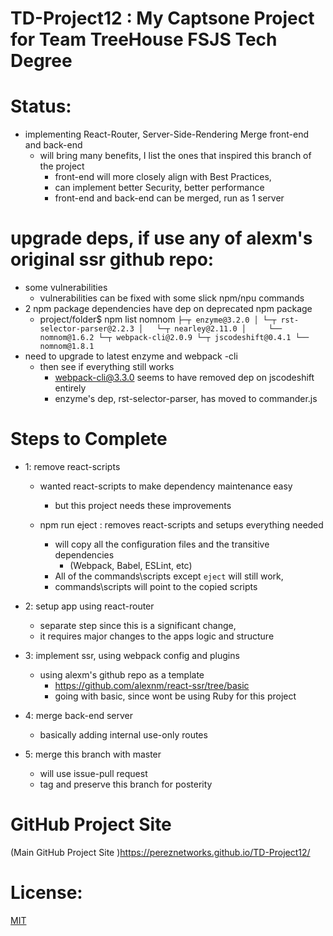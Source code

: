 # TD-Project12 : My Captsone Project for Team TreeHouse FSJS Tech Degree

# Status:

  - implementing React-Router, Server-Side-Rendering Merge front-end and back-end
    - will bring many benefits, I list the ones that inspired this branch of the project
      - front-end will more closely align with Best Practices,
      - can implement better Security, better performance
      - front-end and back-end can be merged, run as 1 server

# upgrade deps, if use any of alexm's original ssr github repo:
  - some vulnerabilities
      - vulnerabilities can be fixed with some slick npm/npu commands
  - 2 npm package dependencies have dep on deprecated npm package
      - project/folder$ npm list nomnom
            ```
            ├─┬ enzyme@3.2.0
            │ └─┬ rst-selector-parser@2.2.3
            │   └─┬ nearley@2.11.0
            │     └── nomnom@1.6.2
            └─┬ webpack-cli@2.0.9
              └─┬ jscodeshift@0.4.1
                └── nomnom@1.8.1
            ```
  - need to upgrade to latest enzyme and webpack -cli
    - then see if everything still works
      - webpack-cli@3.3.0 seems to have removed dep on jscodeshift entirely
      - enzyme's dep, rst-selector-parser, has moved to commander.js


# Steps to Complete

  - 1: remove react-scripts
      - wanted react-scripts to make dependency maintenance easy
        - but this project needs these improvements

      - npm run eject : removes react-scripts and setups everything needed
        - will copy all the configuration files and the transitive dependencies
          - (Webpack, Babel, ESLint, etc)
        - All of the commands\scripts except `eject` will still work,
        - commands\scripts will point to the copied scripts

  - 2: setup app using react-router
      - separate step since this is a significant change,
      - it requires major changes to the apps logic and structure

  - 3: implement ssr, using webpack config and plugins
      - using alexm's github repo as a template
        - https://github.com/alexnm/react-ssr/tree/basic
        - going with basic, since wont be using Ruby for this project

  - 4: merge back-end server
      - basically adding internal use-only routes

  - 5: merge this branch with master
      - will use issue-pull request
      - tag and preserve this branch for posterity

# GitHub Project Site

(Main GitHub Project Site )https://pereznetworks.github.io/TD-Project12/

# License:

[MIT](https://github.com/pereznetworks/TD-Project12/blob/master/LICENSE)
